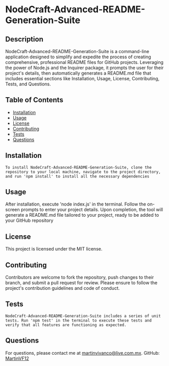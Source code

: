 
  # NodeCraft-Advanced-README-Generation-Suite
  
  ## Description
  NodeCraft-Advanced-README-Generation-Suite is a command-line application designed to simplify and expedite the process of creating comprehensive, professional README files for GitHub projects. Leveraging the power of Node.js and the Inquirer package, it prompts the user for their project's details, then automatically generates a README.md file that includes essential sections like Installation, Usage, License, Contributing, Tests, and Questions.
  
  ## Table of Contents
  - [Installation](#installation)
  - [Usage](#usage)
  - [License](#license)
  - [Contributing](#contributing)
  - [Tests](#tests)
  - [Questions](#questions)
  
  ## Installation
  ```
  To install NodeCraft-Advanced-README-Generation-Suite, clone the repository to your local machine, navigate to the project directory, and run 'npm install' to install all the necessary dependencies
  ```
  
  ## Usage
  After installation, execute 'node index.js' in the terminal. Follow the on-screen prompts to enter your project details. Upon completion, the tool will generate a README.md file tailored to your project, ready to be added to your GitHub repository
  
  ## License
  This project is licensed under the MIT license.
  
  ## Contributing
  Contributors are welcome to fork the repository, push changes to their branch, and submit a pull request for review. Please ensure to follow the project's contribution guidelines and code of conduct.
  
  ## Tests
  ```
  NodeCraft-Advanced-README-Generation-Suite includes a series of unit tests. Run 'npm test' in the terminal to execute these tests and verify that all features are functioning as expected.
  ```
  
  ## Questions
  For questions, please contact me at martinvivanco@live.com.mx.
  GitHub: [MartinVF12](https://github.com/MartinVF12)
  